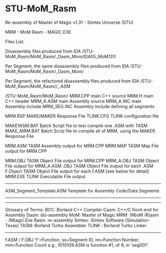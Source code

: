 # STU-MoM_Rasm
Re-assembly of Master of Magic v1.31 - Simtex Universe (STU)



MRM - MoM Rasm - MAGIC.EXE

Files List:

Disassembly files produced from IDA
/STU-MoM_Rasm/MoM_Rasm/_Dasm_Mom/IDA55_MoM131/

Per Segment, the same disassembly files produced from IDA
/STU-MoM_Rasm/MoM_Rasm/_Dasm_Mom/

Per Segment, the refactored disassembly files produced from IDA
/STU-MoM_Rasm/MoM_Rasm/<segment-label>/_<segment-label>.ASM

/STU-MoM_Rasm/MoM_Rasm/
MRM.CPP   main C++ source
MRM.H     main C++ header
MRM_A.ASM   main Assembly source
MRM_A.INC   main Assembly include
MRM_SEG.INC   Assembly include defining all segments

MRM.RSP     MAKE/MAKER Response File
TLINK.CFG   TLINK configuration file

MAKE1ASM.BAT  Batch Script file to test compile one .ASM with TASM
MAKE_MRM.BAT  Batch Scrip file to compile all of MRM, using the MAKER Response File

MRM.ASM   TASM Assembly output for MRM.CPP
MRM.MAP   TASM Map File output for MRM.CPP

MRM.OBJ       TASM Object File output for MRM.CPP
MRM_A.OBJ     TASM Object File output for MRM_A.ASM
<segment-label>.OBJ TASM Object File output for each <segment-label>.ASM
F<ssnnmm>.Object    TASM Object File output for each f<ssnnmm>.ASM  [see below for detail]
MRM.EXE       TLINK Executable File output

---

ASM_Segment_Template.ASM    Template for Assembly Code/Data Segments


---
---

Glossary of Terms:
BCC: Borland C++ Compiler
Casm: C++/C front-end for Assembly
Dasm: dis-assembly
MoM: Master of Magic
MRM: (M)oM (R)asm - (M)agic.Exe
Rasm: re-assembly
Simtex: Simtex Software (Simulation-Texas)
TASM: Borland Turbo Assembler
TLINK : Borland Turbo Linker

---

f<ssnnmm>.ASM / F<ssnnmm>.OBJ
'f'=Function, ss=Segment ID, nn=Function Number, mm=Function Count
e.g., f010109.ASM is function #1, of 9, in 'seg001'
